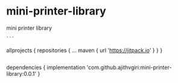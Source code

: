 # mini-printer-library
mini printer library



	```
  allprojects {
		repositories {
			...
			maven { url 'https://jitpack.io' }
		}
	}
  ```
  
  ```
  dependencies {
	        implementation 'com.github.ajithvgiri:mini-printer-library:0.0.1'
	}
```
